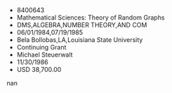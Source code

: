 
* 8400643
* Mathematical Sciences: Theory of Random Graphs
* DMS,ALGEBRA,NUMBER THEORY,AND COM
* 06/01/1984,07/19/1985
* Bela Bollobas,LA,Louisiana State University
* Continuing Grant
* Michael Steuerwalt
* 11/30/1986
* USD 38,700.00

nan
